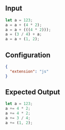 
## Input
```javascript input
let a = 123;
a = a + (4 * 2);
a = a + (((4 * 2)));
a = (3 / 4) + a;
a = a + (1, 2);
```

## Configuration
```json configuration
{
  "extension": "js"
}
```

## Expected Output
```javascript expected output
let a = 123;
a += 4 * 2;
a += 4 * 2;
a += 3 / 4;
a += (1, 2);
```
